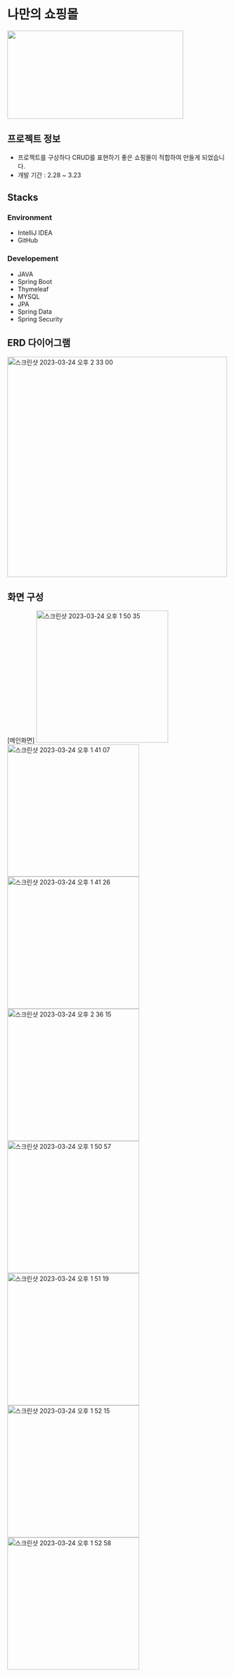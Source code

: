# 나만의 쇼핑몰

<img src="https://images.pexels.com/photos/5632398/pexels-photo-5632398.jpeg?auto=compress&cs=tinysrgb&w=1260&h=750&dpr=2" width="400" height="200"/>


## 프로젝트 정보
- 프로젝트를 구상하다 CRUD를 표현하기 좋은 쇼핑몰이 적합하여 만들게 되었습니다.
- 개발 기간 : 2.28 ~ 3.23

## Stacks

### Environment
- IntelliJ IDEA
- GitHub


### Developement
- JAVA
- Spring Boot
- Thymeleaf
- MYSQL
- JPA
- Spring Data
- Spring Security


## ERD 다이어그램

<img width="500" alt="스크린샷 2023-03-24 오후 2 33 00" src="https://user-images.githubusercontent.com/97417045/227433141-8d977342-16ea-4e05-b147-87e6e807a19e.png">


## 화면 구성

[메인화면] <img width="300" alt="스크린샷 2023-03-24 오후 1 50 35" src="https://user-images.githubusercontent.com/97417045/227433345-2e0bbe44-398e-40ab-b0ff-cca02d23018c.png"> <img width="300" alt="스크린샷 2023-03-24 오후 1 41 07" src="https://user-images.githubusercontent.com/97417045/227433410-89633787-2dcc-4621-a3ba-e57c2520d234.png"> <img width="300" alt="스크린샷 2023-03-24 오후 1 41 26" src="https://user-images.githubusercontent.com/97417045/227433441-2a2549e9-f54e-44a6-b74b-72a49fd9b21e.png">
<img width="300" alt="스크린샷 2023-03-24 오후 2 36 15" src="https://user-images.githubusercontent.com/97417045/227433588-9a7db65a-f7a8-488a-8c8b-2f542fb0d500.png">
<img width="300" alt="스크린샷 2023-03-24 오후 1 50 57" src="https://user-images.githubusercontent.com/97417045/227433663-ae6f7b0f-7fb4-4eff-8146-bd76e4add2c2.png">
<img width="300" alt="스크린샷 2023-03-24 오후 1 51 19" src="https://user-images.githubusercontent.com/97417045/227433681-f1ade833-b1f3-4ca8-93d6-1a670b21231d.png">
<img width="300" alt="스크린샷 2023-03-24 오후 1 52 15" src="https://user-images.githubusercontent.com/97417045/227433696-0e8bcc8a-90f1-4205-9eee-41f24b160fa1.png">
<img width="300" alt="스크린샷 2023-03-24 오후 1 52 58" src="https://user-images.githubusercontent.com/97417045/227433705-b13b8224-8f05-4d58-be5d-4aeb0562897d.png">
